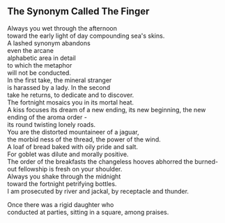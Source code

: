 The Synonym Called The Finger
-----------------------------
Always you wet through the afternoon  
toward the early light of day compounding sea's skins.  
A lashed synonym abandons  
even the arcane  
alphabetic area in detail  
to which the metaphor  
will not be conducted.  
In the first take, the mineral stranger  
is harassed by a lady. In the second  
take he returns, to dedicate and to discover.  
The fortnight mosaics you in its mortal heat.  
A kiss focuses its dream of a new ending, its new beginning, the new ending of the aroma order -  
its round twisting lonely roads.  
You are the distorted mountaineer of a jaguar,  
the morbid ness of the thread, the power of the wind.  
A loaf of bread baked with oily pride and salt.  
For goblet was dilute and morally positive.  
The order of the breakfasts the changeless hooves abhorred the burned-out fellowship is fresh on your shoulder.  
Always you shake through the midnight  
toward the fortnight petrifying bottles.  
I am prosecuted by river and jackal, by receptacle and thunder.  
  
Once there was a rigid daughter who  
conducted at parties, sitting in a square, among praises.  
